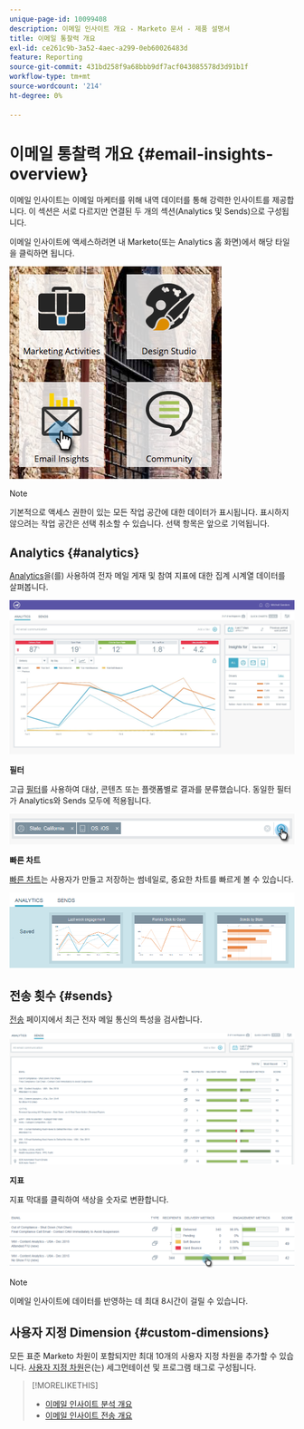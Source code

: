```yaml
---
unique-page-id: 10099408
description: 이메일 인사이트 개요 - Marketo 문서 - 제품 설명서
title: 이메일 통찰력 개요
exl-id: ce261c9b-3a52-4aec-a299-0eb60026483d
feature: Reporting
source-git-commit: 431bd258f9a68bbb9df7acf043085578d3d91b1f
workflow-type: tm+mt
source-wordcount: '214'
ht-degree: 0%

---
```


# 이메일 통찰력 개요 {#email-insights-overview}

이메일 인사이트는 이메일 마케터를 위해 내역 데이터를 통해 강력한 인사이트를 제공합니다. 이 섹션은 서로 다르지만 연결된 두 개의 섹션(Analytics 및 Sends)으로 구성됩니다.

이메일 인사이트에 액세스하려면 내 Marketo(또는 Analytics 홈 화면)에서 해당 타일을 클릭하면 됩니다.

![](assets/icon.png)

>[!NOTE]
>
>기본적으로 액세스 권한이 있는 모든 작업 공간에 대한 데이터가 표시됩니다. 표시하지 않으려는 작업 공간은 선택 취소할 수 있습니다. 선택 항목은 앞으로 기억됩니다.

## Analytics {#analytics}

[Analytics](/help/marketo/product-docs/reporting/email-insights/email-insights-analytics-overview.md)을(를) 사용하여 전자 메일 게재 및 참여 지표에 대한 집계 시계열 데이터를 살펴봅니다.

![](assets/emailanalytics.jpg)

**필터**

고급 [필터](/help/marketo/product-docs/reporting/email-insights/filtering-in-email-insights.md)를 사용하여 대상, 콘텐츠 또는 플랫폼별로 결과를 분류했습니다. 동일한 필터가 Analytics와 Sends 모두에 적용됩니다.

![](assets/filter.png)

**빠른 차트**

[빠른 차트](/help/marketo/product-docs/reporting/email-insights/email-insights-quick-charts.md)는 사용자가 만들고 저장하는 썸네일로, 중요한 차트를 빠르게 볼 수 있습니다.

![](assets/three.png)

## 전송 횟수 {#sends}

[전송](/help/marketo/product-docs/reporting/email-insights/email-insights-sends-overview.md) 페이지에서 최근 전자 메일 통신의 특성을 검사합니다.

![](assets/two.png)

**지표**

지표 막대를 클릭하여 색상을 숫자로 변환합니다.

![](assets/delivery-metrics.png)

>[!NOTE]
>
>이메일 인사이트에 데이터를 반영하는 데 최대 8시간이 걸릴 수 있습니다.

## 사용자 지정 Dimension {#custom-dimensions}

모든 표준 Marketo 차원이 포함되지만 최대 10개의 사용자 지정 차원을 추가할 수 있습니다. [사용자 지정 차원](/help/marketo/product-docs/reporting/email-insights/custom-dimensions-for-email-insights.md)은(는) 세그먼테이션 및 프로그램 태그로 구성됩니다.

>[!MORELIKETHIS]
>
>* [이메일 인사이트 분석 개요](/help/marketo/product-docs/reporting/email-insights/email-insights-analytics-overview.md)
>* [이메일 인사이트 전송 개요](/help/marketo/product-docs/reporting/email-insights/email-insights-sends-overview.md)
